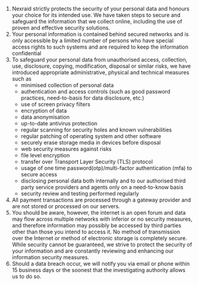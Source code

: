 1. Nexraid strictly protects the security of your personal data and honours your choice for its intended use. We have taken steps to secure and safeguard the information that we collect online, including the use of proven and effective security solutions.
2. Your personal information is contained behind secured networks and is only accessible by a limited number of persons who have special access rights to such systems and are required to keep the information confidential
3. To safeguard your personal data from unauthorised access, collection, use, disclosure, copying, modification, disposal or similar risks, we have introduced appropriate administrative, physical and technical measures such as
   * minimised collection of personal data
   * authentication and access controls (such as good password practices, need-to-basis for data disclosure, etc.)
   * use of screen privacy filters
   * encryption of data
   * data anonymisation
   * up-to-date antivirus protection
   * regular scanning for security holes and known vulnerabilities
   * regular patching of operating system and other software
   * securely erase storage media in devices before disposal
   * web security measures against risks
   * file level encryption
   * transfer over Transport Layer Security (TLS) protocol
   * usage of one time password(otp)/multi-factor authentication (mfa) to secure access
   * disclosing personal data both internally and to our authorised third party service providers and agents only on a need-to-know basis
   * security review and testing performed regularly
4. All payment transactions are processed through a gateway provider and are not stored or processed on our servers.
5. You should be aware, however, the internet is an open forum and data may flow across multiple networks with inferior or no security measures, and therefore information may possibly be accessed by third parties other than those you intend to access it. No method of transmission over the Internet or method of electronic storage is completely secure. While security cannot be guaranteed, we strive to protect the security of your information and are constantly reviewing and enhancing our information security measures.
6. Should a data breach occur, we will notify you via email or phone within 15 business days or the soonest that the investigating authority allows us to do so.